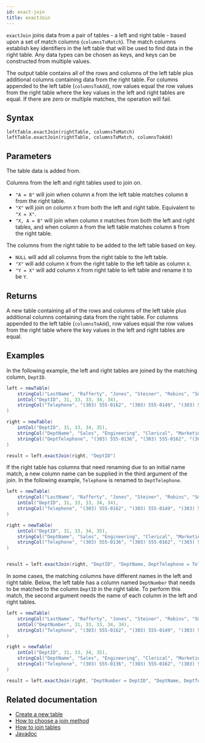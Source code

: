 ```yaml
---
id: exact-join
title: exactJoin
---
```


`exactJoin` joins data from a pair of tables - a left and right table - based upon a set of match columns (`columnsToMatch`). The match columns establish key identifiers in the left table that will be used to find data in the right table. Any data types can be chosen as keys, and keys can be constructed from multiple values.

The output table contains all of the rows and columns of the left table plus additional columns containing data from the right table. For columns appended to the left table (`columnsToAdd`), row values equal the row values from the right table where the key values in the left and right tables are equal. If there are zero or multiple matches, the operation will fail.

## Syntax

```
leftTable.exactJoin(rightTable, columnsToMatch)
leftTable.exactJoin(rightTable, columnsToMatch, columnsToAdd)
```

## Parameters

<ParamTable>
<Param name="rightTable" type="Table">

The table data is added from.

</Param>
<Param name="columnsToMatch" type="String">

Columns from the left and right tables used to join on.

- `"A = B"` will join when column `A` from the left table matches column `B` from the right table.
- `"X"` will join on column `X` from both the left and right table. Equivalent to `"X = X"`.
- `"X, A = B"` will join when column `X` matches from both the left and right tables, and when column `A` from the left table matches column `B` from the right table.

</Param>
<Param name="columnsToAdd" type="String">

The columns from the right table to be added to the left table based on key.

- `NULL` will add all columns from the right table to the left table.
- `"X"` will add column `X` from the right table to the left table as column `X`.
- `"Y = X"` will add column `X` from right table to left table and rename it to be `Y`.

</Param>
</ParamTable>

## Returns

A new table containing all of the rows and columns of the left table plus additional columns containing data from the right table. For columns appended to the left table (`columnsToAdd`), row values equal the row values from the right table where the key values in the left and right tables are equal.

## Examples

In the following example, the left and right tables are joined by the matching column, `DeptID`.

```groovy order=left,right,result
left = newTable(
    stringCol("LastName", "Rafferty", "Jones", "Steiner", "Robins", "Smith"),
    intCol("DeptID", 31, 33, 33, 34, 34),
    stringCol("Telephone", "(303) 555-0162", "(303) 555-0149", "(303) 555-0184", "(303) 555-0125", ""),
)

right = newTable(
    intCol("DeptID", 31, 33, 34, 35),
    stringCol("DeptName", "Sales", "Engineering", "Clerical", "Marketing"),
    stringCol("DeptTelephone", "(303) 555-0136", "(303) 555-0162", "(303) 555-0175", "(303) 555-0171")
)

result = left.exactJoin(right, "DeptID")
```

If the right table has columns that need renaming due to an initial name match, a new column name can be supplied in the third argument of the join. In the following example, `Telephone` is renamed to `DeptTelephone`.

```groovy order=left,right,result
left = newTable(
    stringCol("LastName", "Rafferty", "Jones", "Steiner", "Robins", "Smith"),
    intCol("DeptID", 31, 33, 33, 34, 34),
    stringCol("Telephone", "(303) 555-0162", "(303) 555-0149", "(303) 555-0184", "(303) 555-0125", ""),
)

right = newTable(
    intCol("DeptID", 31, 33, 34, 35),
    stringCol("DeptName", "Sales", "Engineering", "Clerical", "Marketing"),
    stringCol("Telephone", "(303) 555-0136", "(303) 555-0162", "(303) 555-0175", "(303) 555-0171")
)


result = left.exactJoin(right, "DeptID", "DeptName, DeptTelephone = Telephone")
```

In some cases, the matching columns have different names in the left and right table. Below, the left table has a column named `DeptNumber` that needs to be matched to the column `DeptID` in the right table. To perform this match, the second argument needs the name of each column in the left and right tables.

```groovy order=left,right,result
left = newTable(
    stringCol("LastName", "Rafferty", "Jones", "Steiner", "Robins", "Smith"),
    intCol("DeptNumber", 31, 33, 33, 34, 34),
    stringCol("Telephone", "(303) 555-0162", "(303) 555-0149", "(303) 555-0184", "(303) 555-0125", ""),
)

right = newTable(
    intCol("DeptID", 31, 33, 34, 35),
    stringCol("DeptName", "Sales", "Engineering", "Clerical", "Marketing"),
    stringCol("Telephone", "(303) 555-0136", "(303) 555-0162", "(303) 555-0175", "(303) 555-0171")
)

result = left.exactJoin(right, "DeptNumber = DeptID", "DeptName, DeptTelephone = Telephone")
```

## Related documentation

- [Create a new table](../../../how-to-guides/new-table.md)
- [How to choose a join method](../../../conceptual/choose-joins.md)
- [How to join tables](../../../how-to-guides/joins-overview.md)
- [Javadoc](<https://deephaven.io/core/javadoc/io/deephaven/engine/table/Table.html#exactJoin(io.deephaven.engine.table.Table,java.lang.String)>)
